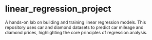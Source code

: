 # linear_regression_project
A hands-on lab on building and training linear regression models. This repository uses car and diamond datasets to predict car mileage and diamond prices, highlighting the core principles of regression analysis.
